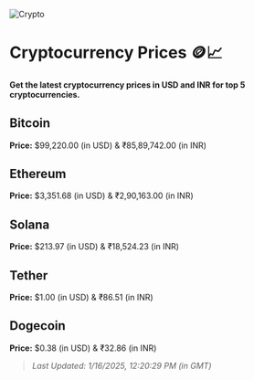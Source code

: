 
![Crypto](https://www.techguide.com.au/wp-content/uploads/2020/11/crypto3.jpeg)

# Cryptocurrency Prices 🪙📈

#### Get the latest cryptocurrency prices in USD and INR for top 5 cryptocurrencies.

## Bitcoin

**Price:** $99,220.00 (in USD) & ₹85,89,742.00 (in INR)

## Ethereum

**Price:** $3,351.68 (in USD) & ₹2,90,163.00 (in INR)

## Solana

**Price:** $213.97 (in USD) & ₹18,524.23 (in INR)

## Tether

**Price:** $1.00 (in USD) & ₹86.51 (in INR)

## Dogecoin

**Price:** $0.38 (in USD) & ₹32.86 (in INR)

> _Last Updated: 1/16/2025, 12:20:29 PM (in GMT)_
